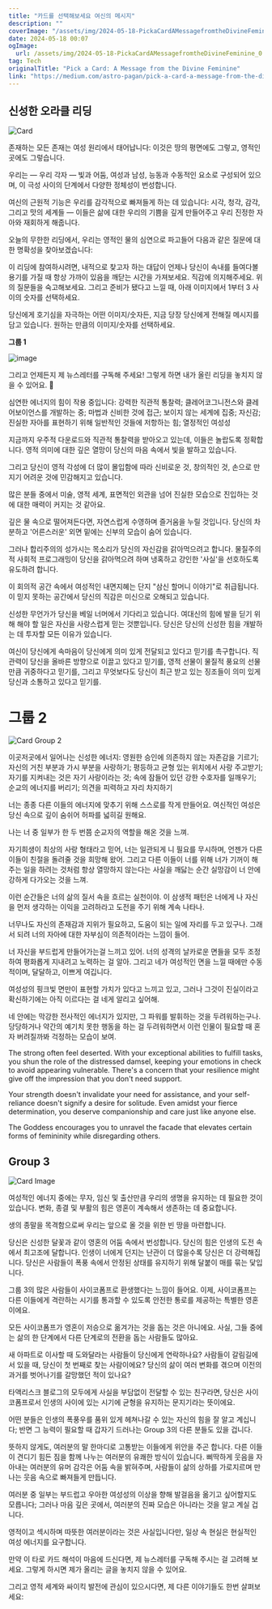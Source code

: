 ```yaml
---
title: "카드를 선택해보세요 여신의 메시지"
description: ""
coverImage: "/assets/img/2024-05-18-PickaCardAMessagefromtheDivineFeminine_0.png"
date: 2024-05-18 00:07
ogImage: 
  url: /assets/img/2024-05-18-PickaCardAMessagefromtheDivineFeminine_0.png
tag: Tech
originalTitle: "Pick a Card: A Message from the Divine Feminine"
link: "https://medium.com/astro-pagan/pick-a-card-a-message-from-the-divine-feminine-39973ad24de9"
---
```



## 신성한 오라클 리딩

![Card](/assets/img/2024-05-18-PickaCardAMessagefromtheDivineFeminine_0.png)

존재하는 모든 존재는 여성 원리에서 태어납니다: 이것은 땅의 평면에도 그렇고, 영적인 곳에도 그렇습니다.

우리는 — 우리 각자 — 빛과 어둠, 여성과 남성, 능동과 수동적인 요소로 구성되어 있으며, 이 극성 사이의 단계에서 다양한 정체성이 번성합니다.

<div class="content-ad"></div>

여신의 근원적 기능은 우리를 감각적으로 빠져들게 하는 데 있습니다: 시각, 청각, 감각, 그리고 맛의 세계들 — 이들은 삶에 대한 우리의 기쁨을 깊게 만들어주고 우리 진정한 자아와 재회하게 해줍니다.

오늘의 무한한 리딩에서, 우리는 영적인 물의 심연으로 파고들어 다음과 같은 질문에 대한 명확성을 찾아보겠습니다:

이 리딩에 참여하시려면, 내적으로 찾고자 하는 대답이 언제나 당신이 속내를 들여다볼 용기를 가질 때 항상 가까이 있음을 깨닫는 시간을 가져보세요. 직감에 의지해주세요. 위의 질문들을 숙고해보세요. 그리고 준비가 됐다고 느낄 때, 아래 이미지에서 1부터 3 사이의 숫자를 선택하세요.

당신에게 호기심을 자극하는 어떤 이미지/숫자든, 지금 당장 당신에게 전해질 메시지를 담고 있습니다. 원하는 만큼의 이미지/숫자를 선택하세요.

<div class="content-ad"></div>

**그룹 1**

![image](/assets/img/2024-05-18-PickaCardAMessagefromtheDivineFeminine_2.png)

그리고 언제든지 제 뉴스레터를 구독해 주세요! 그렇게 하면 내가 올린 리딩을 놓치지 않을 수 있어요. 🌟

<div class="content-ad"></div>

심연한 에너지의 힘이 작용 중입니다: 강력한 직관적 통찰력; 클레어코그니전스와 클레어보이언스를 개발하는 중; 마법과 신비한 것에 접근; 보이지 않는 세계에 집중; 자신감; 진실한 자아를 표현하기 위해 일반적인 것들에 저항하는 힘; 열정적인 여성성

지금까지 우주적 다운로드와 직관적 통찰력을 받아오고 있는데, 이들은 놀랍도록 정확합니다. 영적 의미에 대한 깊은 열망이 당신의 마음 속에서 빛을 발하고 있습니다.

그리고 당신이 영적 각성에 더 많이 몰입함에 따라 신비로운 것, 창의적인 것, 손으로 만지기 어려운 것에 민감해지고 있습니다.

많은 분들 중에서 미술, 영적 세계, 표면적인 외관을 넘어 진실한 모습으로 진입하는 것에 대한 매력이 커지는 것 같아요.

<div class="content-ad"></div>

깊은 물 속으로 떨어져든다면, 자연스럽게 수영하며 즐거움을 누릴 것입니다. 당신의 차분하고 '어른스러운' 외면 밑에는 신부의 모습이 숨어 있습니다.

그러나 합리주의의 성가시는 목소리가 당신의 자신감을 갉아먹으려고 합니다. 물질주의적 사회적 프로그래밍이 당신을 갉아먹으려 하며 냉혹하고 강인한 '사실'을 선호하도록 유도하려 합니다.

이 회의적 공간 속에서 여성적인 내면지혜는 단지 "삼신 할머니 이야기"로 취급됩니다. 이 믿지 못하는 공간에서 당신의 직감은 미신으로 오해되고 있습니다.

신성한 무언가가 당신을 베일 너머에서 기다리고 있습니다. 여대신의 힘에 발을 딛기 위해 해야 할 일은 자신을 사랑스럽게 믿는 것뿐입니다. 당신은 당신의 신성한 힘을 개발하는 데 투자할 모든 이유가 있습니다.

<div class="content-ad"></div>

여신이 당신에게 속마음이 당신에게 의미 있게 전달되고 있다고 믿기를 촉구합니다. 직관력이 당신을 올바른 방향으로 이끌고 있다고 믿기를, 영적 선물이 물질적 풍요의 선물만큼 귀중하다고 믿기를, 그리고 무엇보다도 당신이 최근 받고 있는 징조들이 의미 있게 당신과 소통하고 있다고 믿기를.

# 그룹 2

![Card Group 2](/assets/img/2024-05-18-PickaCardAMessagefromtheDivineFeminine_3.png)

이곳저곳에서 일어나는 신성한 에너지: 영원한 승인에 의존하지 않는 자존감을 기르기; 자신의 거친 부분과 가시 부분을 사랑하기; 평등하고 균형 있는 위치에서 사랑 주고받기; 자기를 지켜내는 것은 자기 사랑이라는 것; 속에 잠들어 있던 강한 수호자를 일깨우기; 순교의 에너지를 버리기; 의견을 피력하고 자리 차지하기

<div class="content-ad"></div>

너는 종종 다른 이들의 에너지에 맞추기 위해 스스로를 작게 만들어요. 여신적인 여성은 당신 속으로 깊이 숨쉬어 허파를 넓히길 원해요.

나는 너 중 일부가 한 두 번쯤 순교자의 역할을 해온 것을 느껴.

자기희생이 최상의 사랑 형태라고 믿어, 너는 일관되게 니 필요를 무시하며, 언젠가 다른 이들이 친절을 돌려줄 것을 희망해 왔어. 그리고 다른 이들이 너를 위해 너가 기꺼이 해주는 일을 하려는 것처럼 항상 열망하지 않는다는 사실을 깨닳는 순간 실망감이 너 안에 강하게 다가오는 것을 느껴.

이런 순간들은 너의 삶의 질서 속을 흐르는 실천이야. 이 삼생적 패턴은 너에게 나 자신을 먼저 생각하는 이익을 고려하라고 도전을 주기 위해 계속 나타나.

<div class="content-ad"></div>

너무나도 자신의 존재감과 지위가 필요하고, 도움이 되는 일에 자리를 두고 있구나. 그래서 되려 너의 자아에 대한 자부심이 의존적이라는 느낌이 들어.

너 자신을 부드럽게 만들어가는걸 느끼고 있어. 너의 성격의 날카로운 면들을 모두 조정하여 평화롭게 지내려고 노력하는 걸 알아. 그리고 네가 여성적인 면을 느낄 때에만 수동적이며, 달달하고, 이쁘게 여깁니다.

여성성의 핑크빛 면만이 표현할 가치가 있다고 느끼고 있고, 그러나 그것이 진실이라고 확신하기에는 아직 이르다는 걸 네게 알리고 싶어해.

네 안에는 막강한 전사적인 에너지가 있지만, 그 파워를 발휘하는 것을 두려워하는구나. 당당하거나 약간의 예기치 못한 행동을 하는 걸 두려워하면서 이런 인물이 필요할 때 혼자 버려질까봐 걱정하는 모습이 보여.

<div class="content-ad"></div>

The strong often feel deserted. With your exceptional abilities to fulfill tasks, you shun the role of the distressed damsel, keeping your emotions in check to avoid appearing vulnerable. There's a concern that your resilience might give off the impression that you don't need support.

Your strength doesn't invalidate your need for assistance, and your self-reliance doesn't signify a desire for solitude. Even amidst your fierce determination, you deserve companionship and care just like anyone else.

The Goddess encourages you to unravel the facade that elevates certain forms of femininity while disregarding others.

## Group 3

<div class="content-ad"></div>

![Card Image](/assets/img/2024-05-18-PickaCardAMessagefromtheDivineFeminine_4.png)

여성적인 에너지 중에는 무자, 임신 및 출산만큼 우리의 생명을 유지하는 데 필요한 것이 있습니다. 변화, 종결 및 부활의 힘은 영혼이 계속해서 생존하는 데 중요합니다.

생의 종말을 목격함으로써 우리는 앞으로 올 것을 위한 빈 땅을 마련합니다.

당신은 신성한 달꽃과 같이 영혼의 어둠 속에서 번성합니다. 당신의 힘은 인생의 도전 속에서 최고조에 달합니다. 인생이 너에게 던지는 난관이 더 많을수록 당신은 더 강력해집니다. 당신은 사람들이 폭풍 속에서 안정된 상태를 유지하기 위해 달붙이 매를 묶는 닻입니다.

<div class="content-ad"></div>

그룹 3의 많은 사람들이 사이코폼프로 환생했다는 느낌이 들어요. 이제, 사이코폼프는 다른 이들에게 격란하는 시기를 통과할 수 있도록 안전한 통로를 제공하는 특별한 영혼이에요.

모든 사이코폼프가 영혼이 저승으로 옮겨가는 것을 돕는 것은 아니에요. 사실, 그들 중에는 삶의 한 단계에서 다른 단계로의 전환을 돕는 사람들도 많아요.

새 아파트로 이사할 때 도와달라는 사람들이 당신에게 연락하나요? 사람들이 갈림길에 서 있을 때, 당신이 첫 번째로 찾는 사람이에요? 당신의 삶이 여러 변화를 겪으며 이전의 과거를 벗어나기를 갈망했던 적이 있나요?

타액리스크 블로그의 모두에게 사실을 부담없이 전달할 수 있는 친구라면, 당신은 사이코폼프로서 인생의 사이에 있는 시기에 균형을 유지하는 문지기라는 뜻이에요.

<div class="content-ad"></div>

어떤 분들은 인생의 폭풍우를 품위 있게 헤쳐나갈 수 있는 자신의 힘을 잘 알고 계십니다; 반면 그 능력이 필요할 때 갑자기 드러나는 Group 3의 다른 분들도 있을 겁니다.

뜻하지 않게도, 여러분의 말 한마디로 고통받는 이들에게 위안을 주곤 합니다. 다른 이들이 견디기 힘든 짐을 함께 나누는 여러분의 유쾌한 방식이 있습니다. 삐딱하게 웃음을 자아내는 여러분의 유머 감각은 어둠 속을 밝혀주며, 사람들이 삶의 상하를 가로지르며 만나는 웃음 속으로 빠져들게 만듭니다.

여러분 중 일부는 부드럽고 우아한 여성성의 이상을 향해 발걸음을 옮기고 싶어할지도 모릅니다; 그러나 마음 깊은 곳에서, 여러분의 진짜 모습은 아니라는 것을 알고 계실 겁니다.

영적이고 섹시하며 따뜻한 여러분이라는 것은 사실입니다만, 일상 속 현실은 현실적인 여성 에너지를 요구합니다.

<div class="content-ad"></div>

만약 이 타로 카드 해석이 마음에 드신다면, 제 뉴스레터를 구독해 주시는 걸 고려해 보세요. 그렇게 하시면 제가 올리는 글을 놓치지 않을 수 있어요.

그리고 영적 세계와 싸이킥 발전에 관심이 있으시다면, 제 다른 이야기들도 한번 살펴보세요:
